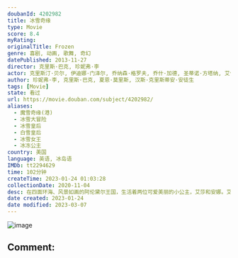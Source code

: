 ```yaml
---
doubanId: 4202982
title: 冰雪奇缘
type: Movie
score: 8.4
myRating: 
originalTitle: Frozen
genre: 喜剧, 动画, 歌舞, 奇幻
datePublished: 2013-11-27
director: 克里斯·巴克, 珍妮弗·李
actor: 克里斯汀·贝尔, 伊迪娜·门泽尔, 乔纳森·格罗夫, 乔什·加德, 圣蒂诺·方塔纳, 艾伦·图代克, 塞伦·希德, 克里斯·威廉姆斯, 斯蒂芬·安德森, 玛雅·威尔逊, 伊迪·麦克勒格, 罗伯特·派恩, 莫里斯·拉马奇, 珍妮弗·李, 莉薇·施图本劳赫, 伊娃·贝拉, 斯宾塞·莱西·加纳斯, 泰里·布朗, 杰西·科尔蒂, 杰夫·马库斯, 塔克·吉莫尔, 保罗·布里格斯, 松隆子, 泷正则, 吴磊, 安娜莱吉·阿什福特, 柯特妮·佩尔顿, 珍妮卡·贝尔格雷, 艾娃·阿卡雷斯, 凯蒂·洛斯, 周帅, 赵乾景, 刘北辰, 斯科特·门维尔, 保罗·佩普, 弗雷德·塔特西奥, 少爷占, 尼古拉斯·格斯特, 杰登·桑德, 尼克·詹姆森, 达拉·麦加瑞, 张安琪, 约翰·拉维尔, 朴惠娜, 张琦, 吉恩·吉尔平
author: 珍妮弗·李, 克里斯·巴克, 夏恩·莫里斯, 汉斯·克里斯蒂安·安徒生
tags: [Movie]
state: 看过
url: https://movie.douban.com/subject/4202982/
aliases:
  - 魔雪奇缘(港)
  - 冰雪大冒险
  - 冰雪皇后
  - 白雪皇后
  - 冰雪女王
  - 冰冻公主
country: 美国
language: 英语, 冰岛语
IMDb: tt2294629
time: 102分钟
createTime: 2023-01-24 01:03:28
collectionDate: 2020-11-04
desc: 在四面环海、风景如画的阿伦黛尔王国，生活着两位可爱美丽的小公主，艾莎和安娜。艾莎天生具有制造冰雪的能力，随着年龄的增长，她的能力越来越强，甚至险些夺走妹妹的生命。为此国王紧闭宫门，也中断了两姐妹的联系...
date created: 2023-01-24
date modified: 2023-03-07
---
```


![image](p2166640945.jpg)

Comment:
---
